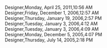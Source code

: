 ﻿Designer,Monday, April 25, 2011,10:56 AM  Designer,Friday, December 1, 2006,12:57 AM  Designer,Thursday, January 19, 2006,2:57 PM  Designer,Tuesday, January 3, 2006,4:12 AM  Designer,Tuesday, January 3, 2006,4:09 AM  Designer,Monday, December 5, 2005,4:07 PM  Designer,Thursday, July 14, 2005,2:18 PM